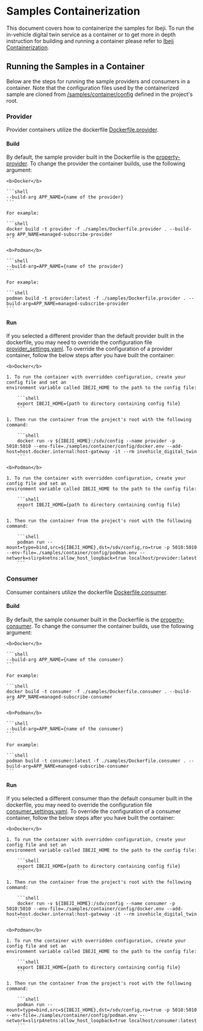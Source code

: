 # Samples Containerization

This document covers how to containerize the samples for Ibeji. To run the in-vehicle digital twin
service as a container or to get more in depth instruction for building and running a container
please refer to [Ibeji Containerization](../../container/README.md).

## Running the Samples in a Container

Below are the steps for running the sample providers and consumers in a container. Note that the
configuration files used by the containerized sample are cloned from
[/samples/container/config](./config/) defined in the project's root.

### Provider

Provider containers utilize the dockerfile [Dockerfile.provider](../Dockerfile.provider).

#### Build

By default, the sample provider built in the Dockerfile is the
[property-provider](../property/provider/). To change the provider the container builds, use
the following argument:

    <b>Docker</b>

    ```shell
    --build-arg APP_NAME={name of the provider}
    ```

    For example:

    ```shell
    docker build -t provider -f ./samples/Dockerfile.provider . --build-arg APP_NAME=managed-subscribe-provider
    ```

    <b>Podman</b>

    ```shell
    --build-arg=APP_NAME={name of the provider}
    ```

    For example:

    ```shell
    podman build -t provider:latest -f ./samples/Dockerfile.provider . --build-arg=APP_NAME=managed-subscribe-provider
    ```

#### Run

If you selected a different provider than the default provider built in the dockerfile, you may
need to override the configuration file [provider_settings.yaml](./config/provider/provider_settings.yaml).
To override the configuration of a provider container, follow the below steps after you have built
the container:

    <b>Docker</b>

    1. To run the container with overridden configuration, create your config file and set an
    environment variable called IBEJI_HOME to the path to the config file:

        ```shell
        export IBEJI_HOME={path to directory containing config file}
        ```

    1. Then run the container from the project's root with the following command:

        ```shell
        docker run -v ${IBEJI_HOME}:/sdv/config --name provider -p 5010:5010 --env-file=./samples/container/config/docker.env --add-host=host.docker.internal:host-gateway -it --rm invehicle_digital_twin
        ```

    <b>Podman</b>

    1. To run the container with overridden configuration, create your config file and set an
    environment variable called IBEJI_HOME to the path to the config file:

        ```shell
        export IBEJI_HOME={path to directory containing config file}
        ```

    1. Then run the container from the project's root with the following command:

        ```shell
        podman run --mount=type=bind,src=${IBEJI_HOME},dst=/sdv/config,ro=true -p 5010:5010 --env-file=./samples/container/config/podman.env --network=slirp4netns:allow_host_loopback=true localhost/provider:latest
        ```

### Consumer

Consumer containers utilize the dockerfile [Dockerfile.consumer](../Dockerfile.consumer).

#### Build

By default, the sample consumer built in the Dockerfile is the
[property-consumer](../property/consumer/). To change the consumer the container builds, use
the following argument:

    <b>Docker</b>

    ```shell
    --build-arg APP_NAME={name of the consumer}
    ```

    For example:

    ```shell
    docker build -t consumer -f ./samples/Dockerfile.consumer . --build-arg APP_NAME=managed-subscribe-consumer
    ```

    <b>Podman</b>

    ```shell
    --build-arg=APP_NAME={name of the consumer}
    ```

    For example:

    ```shell
    podman build -t consumer:latest -f ./samples/Dockerfile.consumer . --build-arg=APP_NAME=managed-subscribe-consumer
    ```

#### Run

If you selected a different consumer than the default consumer built in the dockerfile, you may
need to override the configuration file [consumer_settings.yaml](./config/consumer/consumer_settings.yaml).
To override the configuration of a consumer container, follow the below steps after you have built
the container:

    <b>Docker</b>

    1. To run the container with overridden configuration, create your config file and set an
    environment variable called IBEJI_HOME to the path to the config file:

        ```shell
        export IBEJI_HOME={path to directory containing config file}
        ```

    1. Then run the container from the project's root with the following command:

        ```shell
        docker run -v ${IBEJI_HOME}:/sdv/config --name consumer -p 5010:5010 --env-file=./samples/container/config/docker.env --add-host=host.docker.internal:host-gateway -it --rm invehicle_digital_twin
        ```

    <b>Podman</b>

    1. To run the container with overridden configuration, create your config file and set an
    environment variable called IBEJI_HOME to the path to the config file:

        ```shell
        export IBEJI_HOME={path to directory containing config file}
        ```

    1. Then run the container from the project's root with the following command:

        ```shell
        podman run --mount=type=bind,src=${IBEJI_HOME},dst=/sdv/config,ro=true -p 5010:5010 --env-file=./samples/container/config/podman.env --network=slirp4netns:allow_host_loopback=true localhost/consumer:latest
        ```
